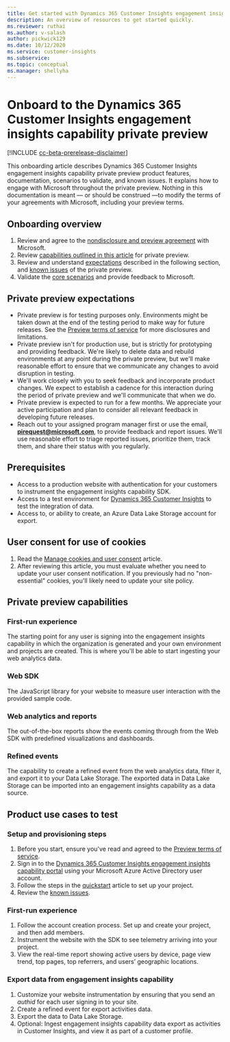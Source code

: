 ```yaml
---
title: Get started with Dynamics 365 Customer Insights engagement insights capability
description: An overview of resources to get started quickly. 
ms.reviewer: ruthai
ms.author: v-salash
author: pickwick129
ms.date: 10/12/2020
ms.service: customer-insights
ms.subservice: 
ms.topic: conceptual
ms.manager: shellyha
---
```


# Onboard to the Dynamics 365 Customer Insights engagement insights capability private preview

[!INCLUDE [cc-beta-prerelease-disclaimer](includes/cc-beta-prerelease-disclaimer.md)]

This onboarding article describes Dynamics 365 Customer Insights engagement insights capability private preview product features, documentation, scenarios to validate, and known issues. It explains how to engage with Microsoft throughout the private preview. Nothing in this documentation is meant &mdash; or should be construed &mdash;to modify the terms of your agreements with Microsoft, including your preview terms.

## Onboarding overview

1.	Review and agree to the [nondisclosure and preview agreement](preview-terms-of-service.md) with Microsoft.  
2.	Review [capabilities outlined in this article](#private-preview-capabilities) for private preview.  
3.	Review and understand [expectations](#private-preview-expectations) described in the following section, and [known issues](known-issues.md) of the private preview.  
4.	Validate the [core scenarios](#product-use-cases-to-test) and provide feedback to Microsoft.

## Private preview expectations

*	Private preview is for testing purposes only. Environments might be taken down at the end of the testing period to make way for future releases. See the [Preview terms of service](preview-terms-of-service.md) for more disclosures and limitations.  
*	Private preview isn't for production use, but is strictly for prototyping and providing feedback. We're likely to delete data and rebuild environments at any point during the private preview, but we'll make reasonable effort to ensure that we communicate any changes to avoid disruption in testing.   
*	We'll work closely with you to seek feedback and incorporate product changes. We expect to establish a cadence for this interaction during the period of private preview and we'll communicate that when we do.  
*	Private preview is expected to run for a few months. We appreciate your active participation and plan to consider all relevant feedback in developing future releases.  
*	Reach out to your assigned program manager first or use the email, **[pirequest@microsoft.com](mailto:pirequest@microsoft.com)**, to provide feedback and report issues. We'll use reasonable effort to triage reported issues, prioritize them, track them, and share their status with you regularly.  
	
## Prerequisites

*	Access to a production website with authentication for your customers to instrument the engagement insights capability SDK.
*	Access to a test environment for [Dynamics 365 Customer Insights](https://dynamics.microsoft.com/ai/customer-insights/) to test the integration of data.
*	Access to, or ability to create, an Azure Data Lake Storage account for export.

## User consent for use of cookies

1.	Read the [Manage cookies and user consent](user-consent-storage.md) article.
2.	After reviewing this article, you must evaluate whether you need to update your user consent notification. If you previously had no "non-essential" cookies, you'll likely need to update your site policy.

## Private preview capabilities

### First-run experience

The starting point for any user is signing into the engagement insights capability in which the organization is generated and your own environment and projects are created. This is where you'll be able to start ingesting your web analytics data.

### Web SDK

The JavaScript library for your website to measure user interaction with the provided sample code.

### Web analytics and reports

The out-of-the-box reports show the events coming through from the Web SDK with predefined visualizations and dashboards.

### Refined events

The capability to create a refined event from the web analytics data, filter it, and export it to your Data Lake Storage. The exported data in Data Lake Storage can be imported into an engagement insights capability as a data source.

## Product use cases to test

### Setup and provisioning steps

1.	Before you start, ensure you've read and agreed to the [Preview terms of service](preview-terms-of-service.md).
2.	Sign in to the [Dynamics 365 Customer Insights engagement insights capability portal](https://pi.dynamics.com) using your Microsoft Azure Active Directory user account.
3.	Follow the steps in the [quickstart](quickstart-product-insights.md) article to set up your project.
4.	Review the [known issues](known-issues.md).

### First-run experience

1.	 Follow the account creation process. Set up and create your project, and then add members.
2.	 Instrument the website with the SDK to see telemetry arriving into your project.
3.	 View the real-time report showing active users by device, page view trend, top pages, top referrers, and users’ geographic locations.


### Export data from engagement insights capability

  1.	Customize your website instrumentation by ensuring that you send an *authid* for each user signing in to your site.
  2.	Create a refined event for export activities data.
  3.	Export the data to Data Lake Storage.
  4.	Optional: Ingest engagement insights capability data export as activities in Customer Insights, and view it as part of a customer profile.
  

